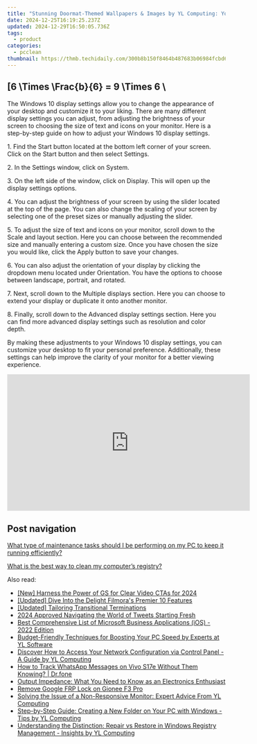 ```yaml
---
title: "Stunning Doormat-Themed Wallpapers & Images by YL Computing: Your Gateway to Enhanced Home Decor"
date: 2024-12-25T16:19:25.237Z
updated: 2024-12-29T16:50:05.736Z
tags:
  - product
categories:
  - pcclean
thumbnail: https://thmb.techidaily.com/300b8b150f8464b487683b06984fcbd6662b4fb116965638afb915b9861f6dbd.jpg
---
```


## \[6 \Times \Frac{b}{6} = 9 \Times 6 \

The Windows 10 display settings allow you to change the appearance of your desktop and customize it to your liking. There are many different display settings you can adjust, from adjusting the brightness of your screen to choosing the size of text and icons on your monitor. Here is a step-by-step guide on how to adjust your Windows 10 display settings. 

1\. Find the Start button located at the bottom left corner of your screen. Click on the Start button and then select Settings.

2\. In the Settings window, click on System.

3\. On the left side of the window, click on Display. This will open up the display settings options. 

4\. You can adjust the brightness of your screen by using the slider located at the top of the page. You can also change the scaling of your screen by selecting one of the preset sizes or manually adjusting the slider.

5\. To adjust the size of text and icons on your monitor, scroll down to the Scale and layout section. Here you can choose between the recommended size and manually entering a custom size. Once you have chosen the size you would like, click the Apply button to save your changes.

6\. You can also adjust the orientation of your display by clicking the dropdown menu located under Orientation. You have the options to choose between landscape, portrait, and rotated.

7\. Next, scroll down to the Multiple displays section. Here you can choose to extend your display or duplicate it onto another monitor.

8\. Finally, scroll down to the Advanced display settings section. Here you can find more advanced display settings such as resolution and color depth. 

By making these adjustments to your Windows 10 display settings, you can customize your desktop to fit your personal preference. Additionally, these settings can help improve the clarity of your monitor for a better viewing experience.

<!-- affiliate ads begin -->
<iframe width="560" height="315" src="https://www.youtube.com/embed/ITtcSWvS8bo?si=4M4BfMgaabrW6148" title="YouTube video player" frameborder="0" allow="accelerometer; autoplay; clipboard-write; encrypted-media; gyroscope; picture-in-picture; web-share" referrerpolicy="strict-origin-when-cross-origin" allowfullscreen></iframe>
<!-- affiliate ads end -->

## Post navigation

[What type of maintenance tasks should I be performing on my PC to keep it running efficiently?](https://tools.techidaily.com/pcclean/products/)

[What is the best way to clean my computer’s registry?](https://tools.techidaily.com/pcclean/products/)

<ins class="adsbygoogle"
     style="display:block"
     data-ad-format="autorelaxed"
     data-ad-client="ca-pub-7571918770474297"
     data-ad-slot="1223367746"></ins>

<ins class="adsbygoogle"
     style="display:block"
     data-ad-client="ca-pub-7571918770474297"
     data-ad-slot="8358498916"
     data-ad-format="auto"
     data-full-width-responsive="true"></ins>

<span class="atpl-alsoreadstyle">Also read:</span>
<div><ul>
<li><a href="https://eaxpv-info.techidaily.com/new-harness-the-power-of-gs-for-clear-video-ctas-for-2024/"><u>[New] Harness the Power of GS for Clear Video CTAs for 2024</u></a></li>
<li><a href="https://article-files.techidaily.com/updated-dive-into-the-delight-filmoras-premier-10-features/"><u>[Updated] Dive Into the Delight Filmora's Premier 10 Features</u></a></li>
<li><a href="https://facebook-video-share.techidaily.com/updated-tailoring-transitional-terminations/"><u>[Updated] Tailoring Transitional Terminations</u></a></li>
<li><a href="https://twitter-videos.techidaily.com/2024-approved-navigating-the-world-of-tweets-starting-fresh/"><u>2024 Approved Navigating the World of Tweets Starting Fresh</u></a></li>
<li><a href="https://win-rankings.techidaily.com/best-comprehensive-list-of-microsoft-business-applications-ios-2022-edition/"><u>Best Comprehensive List of Microsoft Business Applications (iOS) - 2022 Edition</u></a></li>
<li><a href="https://win-cloud.techidaily.com/budget-friendly-techniques-for-boosting-your-pc-speed-by-experts-at-yl-software/"><u>Budget-Friendly Techniques for Boosting Your PC Speed by Experts at YL Software</u></a></li>
<li><a href="https://win-cloud.techidaily.com/discover-how-to-access-your-network-configuration-via-control-panel-a-guide-by-yl-computing/"><u>Discover How to Access Your Network Configuration via Control Panel - A Guide by YL Computing</u></a></li>
<li><a href="https://android-location-track.techidaily.com/how-to-track-whatsapp-messages-on-vivo-s17e-without-them-knowing-drfone-by-drfone-virtual-android/"><u>How to Track WhatsApp Messages on Vivo S17e Without Them Knowing? | Dr.fone</u></a></li>
<li><a href="https://tech-renaissance.techidaily.com/output-impedance-what-you-need-to-know-as-an-electronics-enthusiast/"><u>Output Impedance: What You Need to Know as an Electronics Enthusiast</u></a></li>
<li><a href="https://review-topics.techidaily.com/remove-google-frp-lock-on-gionee-f3-pro-by-drfone-android-unlock-remove-google-frp/"><u>Remove Google FRP Lock on Gionee F3 Pro</u></a></li>
<li><a href="https://win-cloud.techidaily.com/solving-the-issue-of-a-non-responsive-monitor-expert-advice-from-yl-computing/"><u>Solving the Issue of a Non-Responsive Monitor: Expert Advice From YL Computing</u></a></li>
<li><a href="https://win-cloud.techidaily.com/step-by-step-guide-creating-a-new-folder-on-your-pc-with-windows-tips-by-yl-computing/"><u>Step-by-Step Guide: Creating a New Folder on Your PC with Windows - Tips by YL Computing</u></a></li>
<li><a href="https://win-cloud.techidaily.com/understanding-the-distinction-repair-vs-restore-in-windows-registry-management-insights-by-yl-computing/"><u>Understanding the Distinction: Repair vs Restore in Windows Registry Management - Insights by YL Computing</u></a></li>
</ul></div>

